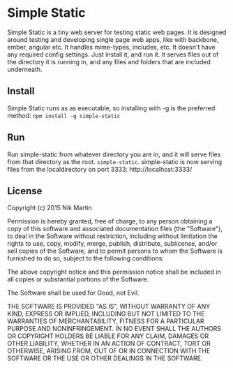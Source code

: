 Simple Static
==============
Simple Static is a tiny web server for testing static web pages. It is designed around testing and
developing single page web apps, like with backbone, ember, angular etc. It handles mime-types,
includes, etc.  It doesn't have any required config settings.  Just install it, and run it. It
serves files out of the directory it is running in, and any files and folders that are included
underneath.

Install
-------
Simple Static runs as as executable, so installing with -g is the preferred method:
`npm install -g simple-static`

Run
---
Run simple-static from whatever directory you are in, and it will serve files from that directory as the root. `simple-static`. simple-static is now serving files from the localdirectory on port 3333: http://localhost:3333/

License
--------
Copyright (c) 2015 Nik Martin

Permission is hereby granted, free of charge, to any person obtaining a copy of this software and associated documentation files (the "Software"), to deal in the Software without restriction, including without limitation the rights to use, copy, modify, merge, publish, distribute, sublicense, and/or sell copies of the Software, and to permit persons to whom the Software is furnished to do so, subject to the following conditions:

The above copyright notice and this permission notice shall be included in all copies or substantial portions of the Software.

The Software shall be used for Good, not Evil.

THE SOFTWARE IS PROVIDED "AS IS", WITHOUT WARRANTY OF ANY KIND, EXPRESS OR IMPLIED, INCLUDING BUT NOT LIMITED TO THE WARRANTIES OF MERCHANTABILITY, FITNESS FOR A PARTICULAR PURPOSE AND NONINFRINGEMENT. IN NO EVENT SHALL THE AUTHORS OR COPYRIGHT HOLDERS BE LIABLE FOR ANY CLAIM, DAMAGES OR OTHER LIABILITY, WHETHER IN AN ACTION OF CONTRACT, TORT OR OTHERWISE, ARISING FROM, OUT OF OR IN CONNECTION WITH THE SOFTWARE OR THE USE OR OTHER DEALINGS IN THE SOFTWARE.


